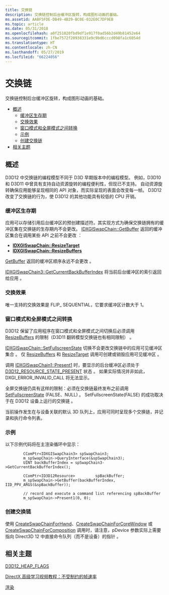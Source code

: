 ```yaml
---
title: 交换链
description: 交换链控制后台缓冲区旋转，构成图形动画的基础。
ms.assetid: AABF5FDE-DB49-4B29-BC0E-032E0C7DF9EB
ms.topic: article
ms.date: 05/31/2018
ms.openlocfilehash: a0f251020fbd9df1e917f0ad56b2d49b81452e64
ms.sourcegitcommit: 1fbe7572f20938331e9c9bd6cccd098fa1c6054d
ms.translationtype: HT
ms.contentlocale: zh-CN
ms.lasthandoff: 05/27/2019
ms.locfileid: "66224056"
---
```

# <a name="swap-chains"></a>交换链

交换链控制后台缓冲区旋转，构成图形动画的基础。

-   [概述](#overview)
    -   [缓冲区生存期](#buffer-lifetime)
    -   [交换效果](#swap-effects)
    -   [窗口模式和全屏模式之间转换](#transitioning-between-windowed-and-full-screen-modes)
    -   [示例](#example)
    -   [创建交换链](#creating-swap-chains)
-   [相关主题](#related-topics)

## <a name="overview"></a>概述

D3D12 中交换链的编程模型不同于 D3D 早期版本中的编程模型。 例如，D3D10 和 D3D11 中曾具有支持自动资源旋转的编程便利性，但现已不支持。 自动资源旋转确保应用能够呈现相同的 API 对象，而实际呈现的表面会改变每一帧。 D3D12 改变了交换链的行为，使 D3D12 的其他功能具有较低的 CPU 开销。

### <a name="buffer-lifetime"></a>缓冲区生存期

应用可以存储引用后台缓冲区的预创建描述符。其实现方式为确保交换链拥有的缓冲区集在交换链的生存期内不会更改。 [IDXGISwapChain::GetBuffer](https://msdn.microsoft.com/library/windows/desktop/bb174570) 返回的缓冲区集合在调用某些 API 之前不会更改  ：

-   [**IDXGISwapChain::ResizeTarget**](https://msdn.microsoft.com/library/windows/desktop/bb174578)
-   [**IDXGISwapChain::ResizeBuffers**](https://msdn.microsoft.com/library/windows/desktop/bb174577)

[GetBuffer](https://msdn.microsoft.com/library/windows/desktop/bb174570) 返回的缓冲区顺序永远不会更改  。

[IDXGISwapChain3::GetCurrentBackBufferIndex](https://msdn.microsoft.com/library/windows/desktop/dn903675) 将当前后台缓冲区的索引返回给应用  。

### <a name="swap-effects"></a>交换效果

唯一支持的交换效果是 FLIP\_ SEQUENTIAL，它要求缓冲区计数大于 1。

### <a name="transitioning-between-windowed-and-full-screen-modes"></a>窗口模式和全屏模式之间转换

D3D12 保留了应用程序在窗口模式和全屏模式之间切换后必须调用 [ResizeBuffers](https://msdn.microsoft.com/library/windows/desktop/bb174577) 的限制（D3D11 翻转模型交换链也有相同限制）  。

[IDXGISwapChain::SetFullscreenState](https://msdn.microsoft.com/library/windows/desktop/bb174579) 切换不会更改交换链中的应用可见缓冲区集合  。 仅 [ResizeBuffers](https://msdn.microsoft.com/library/windows/desktop/bb174577) 和 [ResizeTarget](https://msdn.microsoft.com/library/windows/desktop/bb174578) 调用可创建或销毁应用可见缓冲区   。

调用 [IDXGISwapChain1::Present1](https://msdn.microsoft.com/library/windows/desktop/hh446797) 时，要显示的后台缓冲区必须处于 [D3D12\_RESOURCE\_STATE\_PRESENT](/windows/desktop/api/D3D12/ne-d3d12-d3d12_resource_states) 状态   。 如果实际情况并非如此，DXGI\_ERROR\_INVALID\_CALL 将无法显示。

全屏交换链仍具有这样的限制：必须在交换链最终发布之前调用 [SetFullscreenState](https://msdn.microsoft.com/library/windows/desktop/bb174579) (FALSE、NULL)  。 SetFullscreenState(FALSE) 的成功取决于在 D3D12 设备上运行的交换链  。

当前操作发生在与设备关联的默认 3D 队列上，应用可同时呈现多个交换链，并记录和执行命令列表。

### <a name="example"></a>示例

以下示例代码将在主渲染循环中显示：

``` syntax
        CComPtr<IDXGISwapChain3> spSwapChain3;
        m_spSwapChain->QueryInterface(&spSwapChain3);
        UINT backBufferIndex = spSwapChain3->GetCurrentBackBufferIndex();

        CComPtr<ID3D12Resource>         spBackBuffer;
        m_spSwapChain->GetBuffer(backBufferIndex, IID_PPV_ARGS(&spBackBuffer));

        // record and execute a command list referencing spBackBuffer
        m_spSwapChain->Present1(0, 0);
```

### <a name="creating-swap-chains"></a>创建交换链

使用 [CreateSwapChainForHwnd](https://msdn.microsoft.com/library/windows/desktop/hh404557)、[CreateSwapChainForCoreWindow](https://msdn.microsoft.com/library/windows/desktop/hh404559) 或 [CreateSwapChainForComposition](https://msdn.microsoft.com/library/windows/desktop/hh404558) 调用时，请注意，pDevice 参数实际上需要指向 Direct3D 12 中直接命令队列（而不是设备）的指针     。

## <a name="related-topics"></a>相关主题

<dl> <dt>

[D3D12\_HEAP\_FLAGS](/windows/desktop/api/D3D12/ne-d3d12-d3d12_heap_flags) 
</dt> <dt>

[DirectX 高级学习视频教程：不受制约的帧速率](https://www.youtube.com/watch?v=wn02zCXa9IU)
</dt> <dt>

[渲染](rendering.md)
</dt> </dl>

 

 




